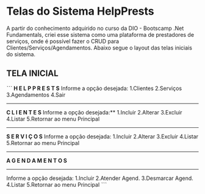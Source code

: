 
# Telas do Sistema HelpPrests

A partir do conhecimento adquirido no curso da DIO - Bootscamp .Net Fundamentals, criei esse sistema
como uma plataforma de prestadores de serviços, onde é possível fazer o CRUD para Clientes/Serviços/Agendamentos. 
Abaixo segue o layout das telas iniciais do sistema.


## TELA INICIAL
 ˋˋˋ
**H E L P   P R E S T S**
Informe a opção desejada:
1.Clientes
2.Serviços
3.Agendamentos
4.Sair
*************************
**C L I E N T E S**
Informe a opção desejada:**
1.Incluir
2.Alterar
3.Excluir
4.Listar
5.Retornar ao menu Principal
*************************
**S E R V I Ç O S**
Informe a opção desejada:
1.Incluir
2.Alterar
3.Excluir
4.Listar
5.Retornar ao menu Principal
*************************
**A G E N D A M E N T O S**
*************************
Informe a opção desejada:
1.Incluir
2.Atender Agend.
3.Desmarcar Agend.
4.Listar
5.Retornar ao menu Principal
 ˋˋˋ
